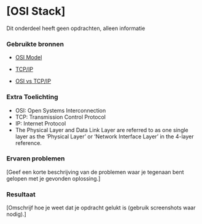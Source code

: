 # [OSI Stack]
Dit onderdeel heeft geen opdrachten, alleen informatie

### Gebruikte bronnen
- [OSI Model](https://www.cloudflare.com/learning/ddos/glossary/open-systems-interconnection-model-osi/)

- [TCP/IP](https://www.geeksforgeeks.org/tcp-ip-model/)

- [OSI vs TCP/IP](https://www.tutorialspoint.com/difference-between-osi-and-tcp-ip-reference-model)

### Extra Toelichting   
- OSI: Open Systems Interconnection
- TCP: Transmission Control Protocol
- IP: Internet Protocol
- The Physical Layer and Data Link Layer are referred to as one single layer as the ‘Physical Layer’ or ‘Network Interface Layer’ in the 4-layer reference.

### Ervaren problemen
[Geef een korte beschrijving van de problemen waar je tegenaan bent gelopen met je gevonden oplossing.]

### Resultaat
[Omschrijf hoe je weet dat je opdracht gelukt is (gebruik screenshots waar nodig).]
